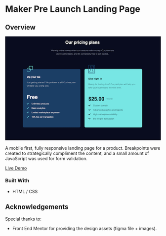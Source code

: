 
# Maker Pre Launch Landing Page

## Overview

![screenshot](./assets/maker-landing.png)

A mobile first, fully responsive landing page for a product. Breakpoints were created to strategically compliment the content, and a small amount of JavaScript was used for form validation.

[Live Demo](https://philosophy-flow.github.io/maker-pre-launch-landing-page/)

### Built With

  * HTML / CSS

## Acknowledgements
Special thanks to:
  * Front End Mentor for providing the design assets (figma file + images).